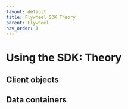 ```yaml
---
layout: default
title: Flywheel SDK Theory
parent: Flywheel
nav_order: 3
---
```


# Using the SDK: Theory


## Client objects

## Data containers
